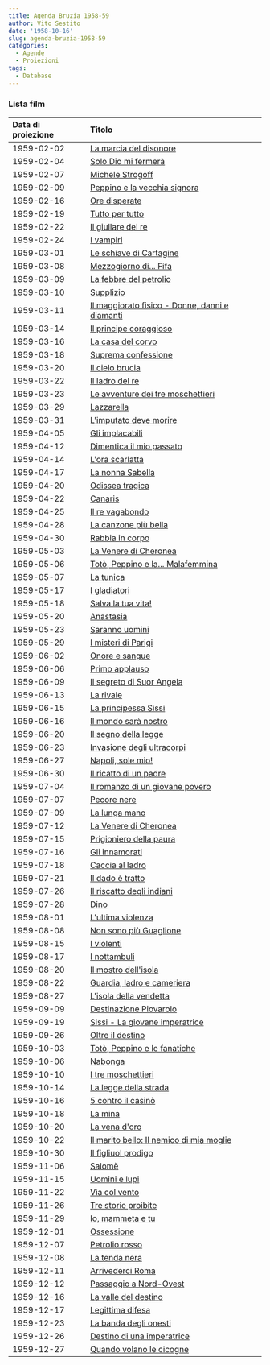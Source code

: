 ```yaml
---
title: Agenda Bruzia 1958-59
author: Vito Sestito
date: '1958-10-16'
slug: agenda-bruzia-1958-59
categories:
  - Agende
  - Proiezioni
tags:
  - Database
---
```



### Lista film

|Data di proiezione |Titolo                                         |
|:------------------|:----------------------------------------------|
|1959-02-02         |[La marcia del disonore](https://www.imdb.com/title/tt0045097/)|
|1959-02-04         |[Solo Dio mi fermerà](https://www.imdb.com/title/tt0050990/)|
|1959-02-07         |[Michele Strogoff](https://www.imdb.com/title/tt0049501/)|
|1959-02-09         |[Peppino e la vecchia signora](https://www.imdb.com/title/tt0158847/)|
|1959-02-16         |[Ore disperate](https://www.imdb.com/title/tt0047985/)|
|1959-02-19         |[Tutto per tutto](https://www.imdb.com/title/tt0043676/)|
|1959-02-22         |[Il giullare del re](https://www.imdb.com/title/tt0049096/)|
|1959-02-24         |[I vampiri](https://www.imdb.com/title/tt0049429/)|
|1959-03-01         |[Le schiave di Cartagine](https://www.imdb.com/title/tt0049723/)|
|1959-03-08         |[Mezzogiorno di... Fifa](https://www.imdb.com/title/tt0049593/)|
|1959-03-09         |[La febbre del petrolio](https://www.imdb.com/title/tt0032273/)|
|1959-03-10         |[Supplizio](https://www.imdb.com/title/tt0049652/)|
|1959-03-11         |[Il maggiorato fisico - Donne, danni e diamanti](https://www.imdb.com/title/tt0048008/)|
|1959-03-14         |[Il principe coraggioso](https://www.imdb.com/title/tt0047365/)|
|1959-03-16         |[La casa del corvo](https://www.imdb.com/title/tt0043782/)|
|1959-03-18         |[Suprema confessione](https://www.imdb.com/title/tt0049811/)|
|1959-03-20         |[Il cielo brucia](https://www.imdb.com/title/tt0050254/)|
|1959-03-22         |[Il ladro del re](https://www.imdb.com/title/tt0048259/)|
|1959-03-23         |[Le avventure dei tre moschettieri](https://www.imdb.com/title/tt0194682/)|
|1959-03-29         |[Lazzarella](https://www.imdb.com/title/tt0050628/)|
|1959-03-31         |[L'imputato deve morire](https://www.imdb.com/title/tt0048748/)|
|1959-04-05         |[Gli implacabili](https://www.imdb.com/title/tt0048691/)|
|1959-04-12         |[Dimentica il mio passato](https://www.imdb.com/title/tt0049145/)|
|1959-04-14         |[L'ora scarlatta](https://www.imdb.com/title/tt0049718/)|
|1959-04-17         |[La nonna Sabella](https://www.imdb.com/title/tt0050777/)|
|1959-04-20         |[Odissea tragica](https://www.imdb.com/title/tt0040765/)|
|1959-04-22         |[Canaris](https://www.imdb.com/title/tt0046819/)|
|1959-04-25         |[Il re vagabondo](https://www.imdb.com/title/tt0049909/)|
|1959-04-28         |[La canzone più bella](https://www.imdb.com/title/tt0050227/)|
|1959-04-30         |[Rabbia in corpo](https://www.imdb.com/title/tt0136484/)|
|1959-05-03         |[La Venere di Cheronea](https://www.imdb.com/title/tt0052351/)|
|1959-05-06         |[Totò, Peppino e la... Malafemmina](https://www.imdb.com/title/tt0049866/)|
|1959-05-07         |[La tunica](https://www.imdb.com/title/tt0046247/)|
|1959-05-17         |[I gladiatori](https://www.imdb.com/title/tt0046899/)|
|1959-05-18         |[Salva la tua vita!](https://www.imdb.com/title/tt0049388/)|
|1959-05-20         |[Anastasia](https://www.imdb.com/title/tt0048947/)|
|1959-05-23         |[Saranno uomini](https://www.imdb.com/title/tt0049741/)|
|1959-05-29         |[I misteri di Parigi](https://www.imdb.com/title/tt0187299/)|
|1959-06-02         |[Onore e sangue](https://www.imdb.com/title/tt0050801/)|
|1959-06-06         |[Primo applauso](https://www.imdb.com/title/tt0050860/)|
|1959-06-09         |[Il segreto di Suor Angela](https://www.imdb.com/title/tt0048597/)|
|1959-06-13         |[La rivale](https://www.imdb.com/title/tt0048556/)|
|1959-06-15         |[La principessa Sissi](https://www.imdb.com/title/tt0048624/)|
|1959-06-16         |[Il mondo sarà nostro](https://www.imdb.com/title/tt0048385/)|
|1959-06-20         |[Il segno della legge](https://www.imdb.com/title/tt0051087/)|
|1959-06-23         |[Invasione degli ultracorpi](https://www.imdb.com/title/tt0049366/)|
|1959-06-27         |[Napoli, sole mio!](https://www.imdb.com/title/tt0051979/)|
|1959-06-30         |[Il ricatto di un padre](https://www.imdb.com/title/tt0050897/)|
|1959-07-04         |[Il romanzo di un giovane povero](https://www.imdb.com/title/tt0051727/)|
|1959-07-07         |[Pecore nere](https://www.imdb.com/title/tt0049288/)|
|1959-07-09         |[La lunga mano](https://www.imdb.com/title/tt0049845/)|
|1959-07-12         |[La Venere di Cheronea](https://www.imdb.com/title/tt0052351/)|
|1959-07-15         |[Prigioniero della paura](https://www.imdb.com/title/tt0050383/)|
|1959-07-16         |[Gli innamorati](https://www.imdb.com/title/tt0048207/)|
|1959-07-18         |[Caccia al ladro](https://www.imdb.com/title/tt0048728/)|
|1959-07-21         |[Il dado è tratto](https://www.imdb.com/title/tt0050913/)|
|1959-07-26         |[Il riscatto degli indiani](https://www.imdb.com/title/tt0050299/)|
|1959-07-28         |[Dino](https://www.imdb.com/title/tt0050316/)  |
|1959-08-01         |[L'ultima violenza](https://www.imdb.com/title/tt0051125/)|
|1959-08-08         |[Non sono più Guaglione](https://www.imdb.com/title/tt0052009/)|
|1959-08-15         |[I violenti](https://www.imdb.com/title/tt0049849/)|
|1959-08-17         |[I nottambuli](https://www.imdb.com/title/tt0043357/)|
|1959-08-20         |[Il mostro dell'isola](https://www.imdb.com/title/tt0046097/)|
|1959-08-22         |[Guardia, ladro e cameriera](https://www.imdb.com/title/tt0051685/)|
|1959-08-27         |[L'isola della vendetta](https://www.imdb.com/title/tt0137437/)|
|1959-09-09         |[Destinazione Piovarolo](https://www.imdb.com/title/tt0047986/)|
|1959-09-19         |[Sissi - La giovane imperatrice](https://www.imdb.com/title/tt0049762/)|
|1959-09-26         |[Oltre il destino](https://www.imdb.com/title/tt0048210/)|
|1959-10-03         |[Totò, Peppino e le fanatiche](https://www.imdb.com/title/tt0052309/)|
|1959-10-06         |[Nabonga](https://www.imdb.com/title/tt0037115/)|
|1959-10-10         |[I tre moschettieri](https://www.imdb.com/title/tt0040876/)|
|1959-10-14         |[La legge della strada](https://www.imdb.com/title/tt0049448/)|
|1959-10-16         |[5 contro il casinò](https://www.imdb.com/title/tt0048077/)|
|1959-10-18         |[La mina](https://www.imdb.com/title/tt0050705/)|
|1959-10-20         |[La vena d'oro](https://www.imdb.com/title/tt0048779/)|
|1959-10-22         |[Il marito bello: Il nemico di mia moglie](https://www.imdb.com/title/tt0053105/)|
|1959-10-30         |[Il figliuol prodigo](https://www.imdb.com/title/tt0048517/)|
|1959-11-06         |[Salomè](https://www.imdb.com/title/tt0046269/)|
|1959-11-15         |[Uomini e lupi](https://www.imdb.com/title/tt0049905/)|
|1959-11-22         |[Via col vento](https://www.imdb.com/title/tt0031381/)|
|1959-11-26         |[Tre storie proibite](https://www.imdb.com/title/tt0044143/)|
|1959-11-29         |[Io, mammeta e tu](https://www.imdb.com/title/tt0051784/)|
|1959-12-01         |[Ossessione](https://www.imdb.com/title/tt0035160/)|
|1959-12-07         |[Petrolio rosso](https://www.imdb.com/title/tt0050797/)|
|1959-12-08         |[La tenda nera](https://www.imdb.com/title/tt0049014/)|
|1959-12-11         |[Arrivederci Roma](https://www.imdb.com/title/tt0050140/)|
|1959-12-12         |[Passaggio a Nord-Ovest](https://www.imdb.com/title/tt0032851/)|
|1959-12-16         |[La valle del destino](https://www.imdb.com/title/tt0038213/)|
|1959-12-17         |[Legittima difesa](https://www.imdb.com/title/tt0039739/)|
|1959-12-23         |[La banda degli onesti](https://www.imdb.com/title/tt0048981/)|
|1959-12-26         |[Destino di una imperatrice](https://www.imdb.com/title/tt0050974/)|
|1959-12-27         |[Quando volano le cicogne](https://www.imdb.com/title/tt0050634/)|
